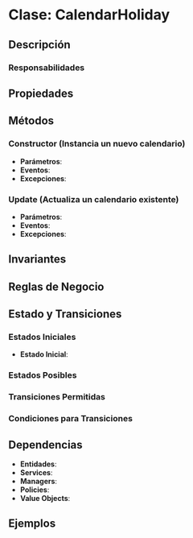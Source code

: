 # Clase: CalendarHoliday

## Descripción

### Responsabilidades

## Propiedades

## Métodos

### Constructor (Instancia un nuevo calendario)

- **Parámetros**:
- **Eventos**:
- **Excepciones**:

### Update (Actualiza un calendario existente)

- **Parámetros**:
- **Eventos**:
- **Excepciones**:

## Invariantes

## Reglas de Negocio

## Estado y Transiciones

### Estados Iniciales

- **Estado Inicial**:

### Estados Posibles

### Transiciones Permitidas

### Condiciones para Transiciones

## Dependencias

- **Entidades**:
- **Services**:
- **Managers**:
- **Policies**:
- **Value Objects**:

## Ejemplos
